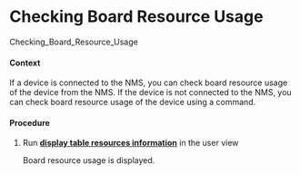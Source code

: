 Checking Board Resource Usage
=============================

Checking_Board_Resource_Usage

#### Context

If a device is connected to the NMS, you can check board resource usage of the device from the NMS. If the device is not connected to the NMS, you can check board resource usage of the device using a command.


#### Procedure

1. Run [**display table resources information**](cmdqueryname=display+table+resources+information) in the user view
   
   
   
   Board resource usage is displayed.